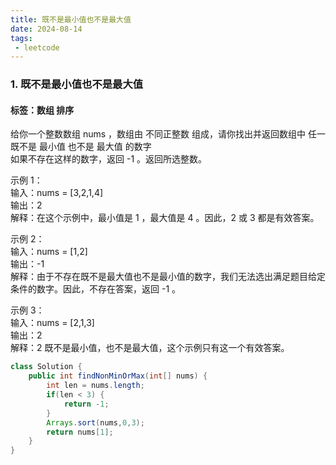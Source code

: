 ```yaml
---
title: 既不是最小值也不是最大值
date: 2024-08-14
tags:
 - leetcode
---
```

### 1. 既不是最小值也不是最大值
#### 标签：数组 排序

给你一个整数数组 nums ，数组由 不同正整数 组成，请你找出并返回数组中 任一 既不是 最小值 也不是 最大值 的数字<br/>
如果不存在这样的数字，返回 -1 。返回所选整数。<br/>

示例 1：<br/>
输入：nums = [3,2,1,4]<br/>
输出：2<br/>
解释：在这个示例中，最小值是 1 ，最大值是 4 。因此，2 或 3 都是有效答案。<br/>

示例 2：<br/>
输入：nums = [1,2]<br/>
输出：-1<br/>
解释：由于不存在既不是最大值也不是最小值的数字，我们无法选出满足题目给定条件的数字。因此，不存在答案，返回 -1 。<br/>

示例 3：<br/>
输入：nums = [2,1,3]<br/>
输出：2<br/>
解释：2 既不是最小值，也不是最大值，这个示例只有这一个有效答案。 <br/>


```java
class Solution {
    public int findNonMinOrMax(int[] nums) {
        int len = nums.length;
        if(len < 3) { 
            return -1;
        }  
        Arrays.sort(nums,0,3);
        return nums[1];
    }
}
```